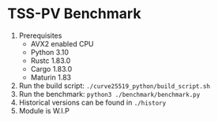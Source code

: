# TSS-PV Benchmark
1. Prerequisites
   - AVX2 enabled CPU
   - Python 3.10
   - Rustc 1.83.0
   - Cargo 1.83.0
   - Maturin 1.83
2. Run the build script: `./curve25519_python/build_script.sh`
3. Run the benchmark: `python3 ./benchmark/benchmark.py`
4. Historical versions can be found in `./history`
5. Module is W.I.P
